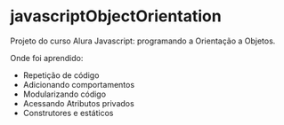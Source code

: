 # javascriptObjectOrientation
Projeto do curso Alura Javascript: programando a Orientação a Objetos.

Onde foi aprendido:

- Repetição de código
- Adicionando comportamentos
- Modularizando código
- Acessando Atributos privados
- Construtores e estáticos

